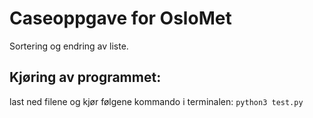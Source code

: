 # Caseoppgave for OsloMet

Sortering og endring av liste.

## Kjøring av programmet:
last ned filene og kjør følgene kommando i terminalen: ```python3 test.py``` 

